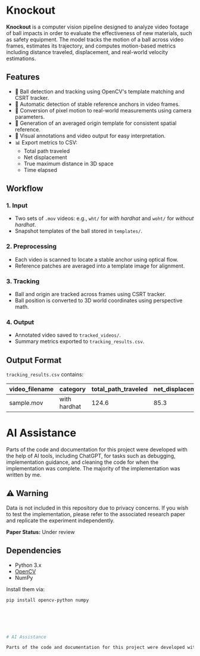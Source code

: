 # Knockout

**Knockout** is a computer vision pipeline designed to analyze video footage of ball impacts in order to evaluate the effectiveness of new materials, such as safety equipment. The model tracks the motion of a ball across video frames, estimates its trajectory, and computes motion-based metrics including distance traveled, displacement, and real-world velocity estimations.

## Features

- 🎯 Ball detection and tracking using OpenCV's template matching and CSRT tracker.
- 📌 Automatic detection of stable reference anchors in video frames.
- 📐 Conversion of pixel motion to real-world measurements using camera parameters.
- 🧠 Generation of an averaged origin template for consistent spatial reference.
- 🎥 Visual annotations and video output for easy interpretation.
- 📊 Export metrics to CSV:
  - Total path traveled
  - Net displacement
  - True maximum distance in 3D space
  - Time elapsed

## Workflow

### 1. Input

- Two sets of `.mov` videos: e.g., `wht/` for *with hardhat* and `woht/` for *without hardhat*.
- Snapshot templates of the ball stored in `templates/`.

### 2. Preprocessing

- Each video is scanned to locate a stable anchor using optical flow.
- Reference patches are averaged into a template image for alignment.

### 3. Tracking

- Ball and origin are tracked across frames using CSRT tracker.
- Ball position is converted to 3D world coordinates using perspective math.

### 4. Output

- Annotated video saved to `tracked_videos/`.
- Summary metrics exported to `tracking_results.csv`.

## Output Format

`tracking_results.csv` contains:

| video_filename | category         | total_path_traveled | net_displacement | true_max_distance | time_elapsed |
|----------------|------------------|----------------------|------------------|-------------------|--------------|
| sample.mov     | with hardhat     | 124.6                | 85.3             | 4.3               | 2.5          |

# AI Assistance

Parts of the code and documentation for this project were developed with the help of AI tools, including ChatGPT, for tasks such as debugging, implementation guidance, and cleaning the code for when the implementation was complete. The majority of the implementation was written by me.

## ⚠️ Warning

Data is not included in this repository due to privacy concerns. If you wish to test the implementation, please refer to the associated research paper and replicate the experiment independently.

**Paper Status:** Under review



## Dependencies

- Python 3.x
- [OpenCV](https://opencv.org/)
- NumPy

Install them via:

```bash
pip install opencv-python numpy






# AI Assistance

Parts of the code and documentation for this project were developed with the help of AI tools, including ChatGPT, for tasks such as debugging, implementation guidance, and cleaning the code for when the implementation was complete. The majority of the implementation was written by me.

